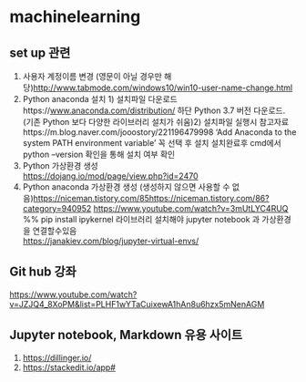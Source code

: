 # machinelearning
## set up 관련
1. 사용자 계정이름 변경 (영문이 아닐 경우만 해당)http://www.tabmode.com/windows10/win10-user-name-change.html  
2. Python anaconda 설치 1) 설치파일 다운로드https://www.anaconda.com/distribution/ 하단 Python 3.7 버전 다운로드. (기존 Python 보다 다양한 라이브러리 설치가 쉬움)2) 설치파일 실행시 참고자료https://m.blog.naver.com/jooostory/221196479998 ‘Add Anaconda to the system PATH environment variable’ 꼭 선택 후 설치 설치완료후 cmd에서 python –version 확인을 통해 설치 여부 확인  
3.  Python 가상환경 생성  
https://dojang.io/mod/page/view.php?id=2470  
4. Python anaconda 가상환경 생성 (생성하지 않으면 사용할 수 없음)https://niceman.tistory.com/85https://niceman.tistory.com/86?category=940952
https://www.youtube.com/watch?v=3mUtLYC4RUQ  
%% pip install ipykernel 라이브러리 설치해야 jupyter notebook 과 가상환경을 연결할수있음  
https://janakiev.com/blog/jupyter-virtual-envs/  


## Git hub 강좌  
https://www.youtube.com/watch?v=JZJQ4_8XoPM&list=PLHF1wYTaCuixewA1hAn8u6hzx5mNenAGM


## Jupyter notebook, Markdown 유용 사이트
1. https://dillinger.io/  
2. https://stackedit.io/app#  
